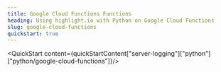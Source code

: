 ```yaml
---
title: Google Cloud Functions Functions
heading: Using highlight.io with Python on Google Cloud Functions
slug: google-cloud-functions
quickstart: true
---
```


<QuickStart content={quickStartContent["server-logging"]["python"]["python/google-cloud-functions"]}/>
